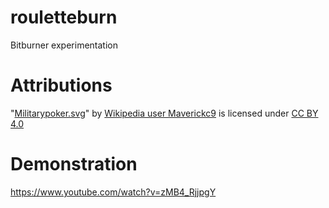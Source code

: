 # rouletteburn
Bitburner experimentation

# Attributions

"[Militarypoker.svg](https://commons.wikimedia.org/wiki/File:Militarypoker.svg)" by [Wikipedia user Maverickc9](https://commons.wikimedia.org/wiki/User:Maverickc9) is licensed under [CC BY 4.0](https://creativecommons.org/licenses/by/4.0/deed.en)

# Demonstration

https://www.youtube.com/watch?v=zMB4_RjjpgY
